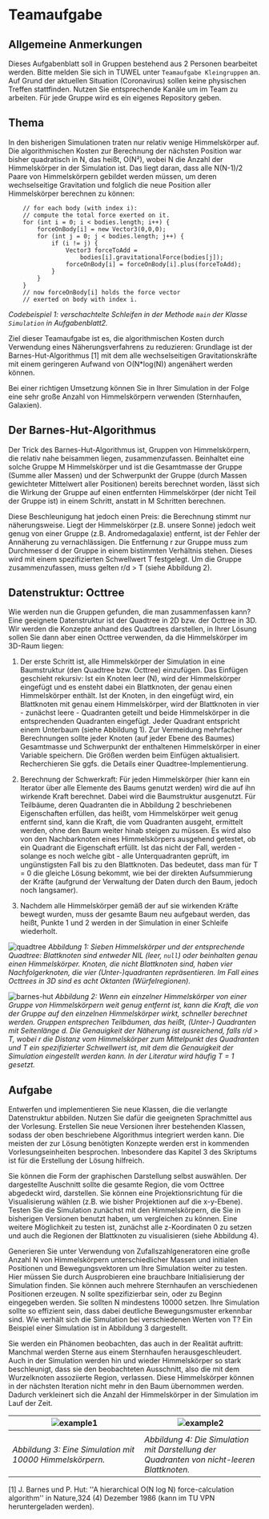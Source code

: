 # Teamaufgabe

## Allgemeine Anmerkungen

Dieses Aufgabenblatt soll in Gruppen bestehend aus 2 Personen bearbeitet werden. Bitte melden 
Sie sich in TUWEL unter `Teamaufgabe Kleingruppen` an. Auf Grund der 
aktuellen Situation (Coronavirus) sollen keine physischen Treffen stattfinden. Nutzen Sie 
entsprechende Kanäle um im Team zu arbeiten. Für jede Gruppe wird es ein eigenes Repository 
geben. 

## Thema

In den bisherigen Simulationen traten nur relativ wenige Himmelskörper auf. Die algorithmischen 
Kosten zur Berechnung der nächsten Position war bisher quadratisch in N, das heißt, O(N²), wobei N 
die Anzahl der Himmelskörper in der Simulation ist. Das liegt daran, dass alle N(N-1)/2 Paare 
von Himmelskörpern gebildet werden müssen, um deren wechselseitige Gravitation und folglich die neue 
Position aller Himmelskörper berechnen zu können: 

```
    // for each body (with index i): 
    // compute the total force exerted on it.
    for (int i = 0; i < bodies.length; i++) {
        forceOnBody[i] = new Vector3(0,0,0);
        for (int j = 0; j < bodies.length; j++) {
            if (i != j) {
                Vector3 forceToAdd = 
                    bodies[i].gravitationalForce(bodies[j]);
                forceOnBody[i] = forceOnBody[i].plus(forceToAdd);
            }
        }
    }
    // now forceOnBody[i] holds the force vector 
    // exerted on body with index i.
```
*Codebeispiel 1: verschachtelte Schleifen in der Methode `main` der Klasse `Simulation` in 
Aufgabenblatt2.*

Ziel dieser Teamaufgabe ist es, die algorithmischen Kosten durch Verwendung eines 
Näherungsverfahrens zu reduzieren: Grundlage ist der Barnes-Hut-Algorithmus [1] mit dem 
alle wechselseitigen Gravitationskräfte mit einem geringeren Aufwand von O(N*log(N)) angenähert werden können.

Bei einer richtigen Umsetzung können Sie in Ihrer Simulation in der Folge eine sehr große Anzahl 
von Himmelskörpern verwenden (Sternhaufen, Galaxien).

## Der Barnes-Hut-Algorithmus

Der Trick des Barnes-Hut-Algorithmus ist, Gruppen von Himmelskörpern, die relativ nahe beisammen 
liegen, zusammenzufassen. Beinhaltet eine solche Gruppe M Himmelskörper und ist die Gesamtmasse 
der Gruppe (Summe aller Massen) und der Schwerpunkt der Gruppe (durch Massen gewichteter Mittelwert 
aller Positionen) bereits berechnet worden, lässt sich die Wirkung der Gruppe auf einen entfernten 
Himmelskörper (der nicht Teil der Gruppe ist) in einem Schritt, anstatt in M Schritten berechnen.

Diese Beschleunigung hat jedoch einen Preis: die Berechnung stimmt nur näherungsweise.
Liegt der Himmelskörper (z.B. unsere Sonne) jedoch weit genug von einer Gruppe (z.B. 
Andromedagalaxie) entfernt, ist der Fehler der Annäherung zu vernachlässigen. Die 
Entfernung r zur Gruppe muss zum Durchmesser d der Gruppe in einem bistimmten Verhältnis stehen. 
Dieses wird mit einem spezifizierten Schwellwert T festgelegt. Um die Gruppe zusammenzufassen, muss 
gelten r/d > T (siehe Abbildung 2).

## Datenstruktur: Octtree

Wie werden nun die Gruppen gefunden, die man zusammenfassen kann? Eine geeignete Datenstruktur
ist der Quadtree in 2D bzw. der Octtree in 3D. Wir werden die Konzepte anhand des Quadtrees 
darstellen, in Ihrer Lösung sollen Sie dann aber einen Octtree verwenden, da die Himmelskörper im
3D-Raum liegen:

1. Der erste Schritt ist, alle Himmelskörper der Simulation in eine Baumstruktur (den Quadtree 
bzw. Octtree) einzufügen. Das Einfügen geschieht rekursiv: Ist ein Knoten leer (N), wird der 
Himmelskörper eingefügt und es ensteht dabei ein Blattknoten, der genau einen Himmelskörper 
enthält. Ist der Knoten, in den eingefügt wird, ein Blattknoten mit genau einem Himmelskörper, wird 
der Blattknoten in vier - zunächst leere - Quadranten geteilt und beide Himmelskörper 
in die entsprechenden Quadranten eingefügt. Jeder Quadrant entspricht einem Unterbaum (siehe Abbildung 1). 
Zur Vermeidung mehrfacher Berechnungen sollte jeder Knoten (auf jeder Ebene des Baumes) Gesamtmasse 
und Schwerpunkt der enthaltenen Himmelskörper in einer Variable speichern. Die Größen werden beim 
Einfügen aktualisiert. Recherchieren Sie ggfs. die Details einer Quadtree-Implementierung.

2. Berechnung der Schwerkraft: Für jeden Himmelskörper (hier kann ein Iterator über alle Elemente 
des Baums genutzt werden) wird die auf ihn wirkende Kraft berechnet. Dabei wird die Baumstruktur
ausgenutzt. Für Teilbäume, deren Quadranten die in Abbildung 2 beschriebenen Eigenschaften erfüllen,
das heißt, vom Himmelskörper weit genug entfernt sind, kann die Kraft, die vom Quadranten ausgeht, 
ermittelt werden, ohne den Baum weiter hinab steigen zu müssen. Es wird also von 
den Nachbarknoten eines Himmelskörpers ausgehend getestet, ob ein Quadrant die Eigenschaft 
erfüllt. Ist das nicht der Fall, werden - solange es noch welche gibt - alle Unterquadranten 
geprüft, im ungünstigsten Fall bis zu den Blattknoten. Das bedeutet, dass man für T = 0 die 
gleiche Lösung bekommt, wie bei der direkten Aufsummierung der Kräfte (aufgrund der Verwaltung 
der Daten durch den Baum, jedoch noch langsamer).

3. Nachdem alle Himmelskörper gemäß der auf sie wirkenden Kräfte bewegt wurden, muss der gesamte 
Baum neu aufgebaut werden, das heißt, Punkte 1 und 2 werden in der Simulation in einer Schleife 
wiederholt. 

![quadtree](figures/quadtree.png)
*Abbildung 1: Sieben Himmelskörper und der entsprechende Quadtree: Blattknoten sind entweder NIL
 (leer, `null`) oder beinhalten genau einen Himmelskörper. Knoten, die nicht Blattknoten sind, 
 haben vier Nachfolgerknoten, die vier (Unter-)quadranten repräsentieren. Im Fall eines Octtrees in 
 3D sind es acht Oktanten (Würfelregionen).*
 
 ![barnes-hut](figures/barnes-hut.png)
 *Abbildung 2: Wenn ein einzelner Himmelskörper von einer Gruppe von Himmelskörpern weit genug 
 entfernt ist, kann die Kraft, die von der Gruppe auf den einzelnen Himmelskörper wirkt, schneller 
 berechnet werden. Gruppen entsprechen Teilbäumen, das heißt, (Unter-) Quadranten mit Seitenlänge
 d. Die Genauigkeit der Näherung ist ausreichend, falls r/d > T, wobei r die Distanz vom 
 Himmelskörper zum Mittelpunkt des Quadranten und T ein spezifizierter Schwellwert ist, mit dem 
 die Genauigkeit der Simulation eingestellt werden kann. In der Literatur wird häufig T = 1 
 gesetzt.*

## Aufgabe

Entwerfen und implementieren Sie neue Klassen, die die verlangte Datenstruktur abbilden. Nutzen 
Sie dafür die geeigneten Sprachmittel aus der Vorlesung. Erstellen Sie neue Versionen ihrer 
bestehenden Klassen, sodass der oben beschriebene Algorithmus integriert werden kann. Die meisten 
der zur Lösung benötigten Konzepte werden erst in kommenden Vorlesungseinheiten besprochen.
Inbesondere das Kapitel 3 des Skriptums ist für die Erstellung der Lösung hilfreich.

Sie können die Form der graphischen Darstellung selbst auswählen. Der dargestellte Auschnitt 
sollte die gesamte Region, die vom Octtree abgedeckt wird, darstellen. Sie können eine 
Projektionsrichtung für die Visualisierung wählen (z.B. wie bisher Projektionen auf die 
x-y-Ebene). Testen Sie die Simulation zunächst mit den Himmelskörpern, die Sie in bisherigen Versionen 
benutzt haben, um vergleichen zu können. Eine weitere Möglichkeit zu testen ist, zunächst alle 
z-Koordinaten 0 zu setzen und auch die Regionen der Blattknoten zu visualisieren (siehe Abbildung 4). 

Generieren Sie unter Verwendung von Zufallszahlgeneratoren eine große Anzahl N von Himmelskörpern 
unterschiedlicher Massen und initialen Positionen und Bewegungsvektoren um Ihre Simulation weiter
zu testen. Hier müssen Sie durch Ausprobieren eine brauchbare Initialisierung der Simulation finden.
Sie können auch mehrere Sternhaufen an verschiedenen Positionen erzeugen. N sollte spezifizierbar 
sein, oder zu Beginn eingegeben werden. Sie sollten N mindestens 10000 setzen. Ihre Simulation 
sollte so effizient sein, dass dabei deutliche Bewegungsmuster erkennbar sind. Wie verhält sich 
die Simulation bei verschiedenen Werten von T? Ein Beispiel einer Simulation ist in Abbildung 3 
dargestellt.

Sie werden ein Phänomen beobachten, das auch in der Realität auftritt: Manchmal werden Sterne 
aus einem Sternhaufen herausgeschleudert. Auch in der Simulation werden hin und wieder Himmelskörper
so stark beschleunigt, dass sie den beobachteten Ausschnitt, also die mit dem Wurzelknoten 
assoziierte Region, verlassen. Diese Himmelskörper können in der nächsten Iteration nicht mehr in 
den Baum übernommen werden. Dadurch verkleinert sich die Anzahl der Himmelskörper in der Simulation 
im Lauf der Zeit.

|![example1](figures/simulation1.png)|![example2](figures/simulation2.png)|
|------------------------------------|------------------------------------|
|<img width=650/>                    |<img width=650/>                    |
|*Abbildung 3: Eine Simulation mit 10000 Himmelskörpern.*|*Abbildung 4: Die Simulation mit Darstellung der Quadranten von nicht-leeren Blattknoten.*|


 [1] J. Barnes und P. Hut: ''A hierarchical O(N log N) force-calculation algorithm'' in Nature,324
 (4) Dezember 1986 (kann im TU VPN heruntergeladen werden).